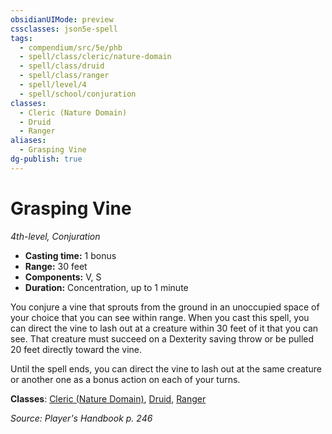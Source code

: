 ```yaml
---
obsidianUIMode: preview
cssclasses: json5e-spell
tags:
  - compendium/src/5e/phb
  - spell/class/cleric/nature-domain
  - spell/class/druid
  - spell/class/ranger
  - spell/level/4
  - spell/school/conjuration
classes:
  - Cleric (Nature Domain)
  - Druid
  - Ranger
aliases:
  - Grasping Vine
dg-publish: true
---
```

# Grasping Vine
*4th-level, Conjuration*  

- **Casting time:** 1 bonus
- **Range:** 30 feet
- **Components:** V, S
- **Duration:** Concentration, up to 1 minute

You conjure a vine that sprouts from the ground in an unoccupied space of your choice that you can see within range. When you cast this spell, you can direct the vine to lash out at a creature within 30 feet of it that you can see. That creature must succeed on a Dexterity saving throw or be pulled 20 feet directly toward the vine.

Until the spell ends, you can direct the vine to lash out at the same creature or another one as a bonus action on each of your turns.

**Classes**: [Cleric (Nature Domain)](/Admin/CLI/classes/cleric-nature-domain.md), [Druid](/Admin/CLI/classes/druid.md), [Ranger](/Admin/CLI/classes/ranger.md)

*Source: Player's Handbook p. 246*